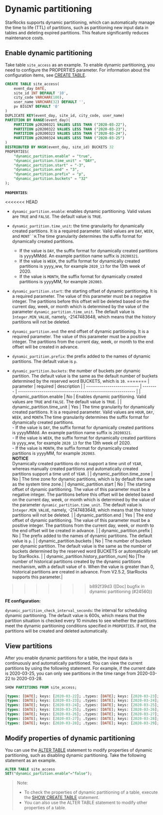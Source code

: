 # Dynamic partitioning

StarRocks supports dynamic partitioning, which can automatically manage the time to life (TTL) of partitions, such as partitioning new input data in tables and deleting expired partitions. This feature significantly reduces maintenance costs.

## Enable dynamic partitioning

Take table `site_access` as an example. To enable dynamic partitioning, you need to configure the PROPERTIES parameter. For information about the configuration items, see [CREATE TABLE](../sql-reference/sql-statements/data-definition/CREATE%20TABLE.md).

```SQL
CREATE TABLE site_access(
    event_day DATE,
    site_id INT DEFAULT '10',
    city_code VARCHAR(100),
    user_name VARCHAR(32) DEFAULT '',
    pv BIGINT DEFAULT '0'
)
DUPLICATE KEY(event_day, site_id, city_code, user_name)
PARTITION BY RANGE(event_day)(
    PARTITION p20200321 VALUES LESS THAN ("2020-03-22"),
    PARTITION p20200322 VALUES LESS THAN ("2020-03-23"),
    PARTITION p20200323 VALUES LESS THAN ("2020-03-24"),
    PARTITION p20200324 VALUES LESS THAN ("2020-03-25")
)
DISTRIBUTED BY HASH(event_day, site_id) BUCKETS 32
PROPERTIES(
    "dynamic_partition.enable" = "true",
    "dynamic_partition.time_unit" = "DAY",
    "dynamic_partition.start" = "-3",
    "dynamic_partition.end" = "3",
    "dynamic_partition.prefix" = "p",
    "dynamic_partition.buckets" = "32"
);
```

**`PROPERTIES`**:

<<<<<<< HEAD
- `dynamic_partition.enable`: enables dynamic partitioning. Valid values are `TRUE` and `FALSE`. The default value is `TRUE`.

- `dynamic_partition.time_unit`: the time granularity for dynamically created  partitions. It is a required parameter. Valid values are `DAY`, `WEEK`, and `MONT``H`.The time granularity determines the suffix format for dynamically created partitions.

  - If the value is `DAY`,  the suffix format for dynamically created partitions is yyyyMMdd. An example partition name suffix is `20200321`.
  - If the value is `WEEK`, the suffix format for dynamically created partitions is yyyy_ww, for example `2020_13` for the 13th week of 2020.
  - If the value is `MONTH`, the suffix format for dynamically created partitions is yyyyMM, for example `202003`.

- `dynamic_partition.start`: the starting offset of dynamic partitioning. It is a required parameter. The value of this parameter must be a negative integer. The partitions before this offset will be deleted based on the current day, week, or month which is determined by the value of the parameter `dynamic_partition.time_unit`. The default value is `Integer.MIN_VALUE`, namely, -2147483648, which means that the history partitions will not be deleted.

- `dynamic_partition.end`: the end offset of dynamic partitioning. It is a required parameter. The value of this parameter must be a positive integer. The partitions from the current day, week, or month to the end offset will be created in advance.

- `dynamic_partition.prefix`: the prefix added to the names of dynamic partitions. The default value is `p`.

- `dynamic_partition.buckets`: the number of buckets per dynamic partition. The default value is the same as the default number of buckets determined by the reserved word BUCKETS, which is `10`.
=======
| parameter                   | required | description                                                  |
| --------------------------- | -------- | ------------------------------------------------------------ |
| dynamic_partition.enable    | No       | Enables dynamic partitioning. Valid values are `TRUE` and `FALSE`. The default value is `TRUE`. |
| dynamic_partition.time_unit | Yes      | The time granularity for dynamically created  partitions. It is a required parameter. Valid values are `HOUR`, `DAY`, `WEEK`, and `MONTH`.The time granularity determines the suffix format for dynamically created partitions.<br/>  - If the value is `DAY`,  the suffix format for dynamically created partitions is yyyyMMdd. An example partition name suffix is `20200321`.<br/>  - If the value is `WEEK`, the suffix format for dynamically created partitions is yyyy_ww, for example `2020_13` for the 13th week of 2020.<br/>  - If the value is `MONTH`, the suffix format for dynamically created partitions is yyyyMM, for example `202003`.<br>**NOTICE**<br>Dynamically created partitions do not support a time unit of `YEAR`, whereas manually created partitions and automatically created partitions support a time unit of `YEAR`. |
| dynamic_partition.time_zone | No       | The time zone for dynamic partitions, which is by default the same as the system time zone.|
| dynamic_partition.start     | No       | The starting offset of dynamic partitioning. The value of this parameter must be a negative integer. The partitions before this offset will be deleted based on the current day, week, or month which is determined by the value of the parameter `dynamic_partition.time_unit`. The default value is `Integer.MIN_VALUE`, namely, -2147483648, which means that the history partitions will not be deleted. |
| dynamic_partition.end       | Yes      | The end offset of dynamic partitioning. The value of this parameter must be a positive integer. The partitions from the current day, week, or month to the end offset will be created in advance. |
| dynamic_partition.prefix    | No       | The prefix added to the names of dynamic partitions. The default value is `p`. |
| dynamic_partition.buckets   | No       | The number of buckets per dynamic partition. The default value is the same as the number of buckets determined by the reserved word BUCKETS or automatically set by StarRocks. |
| dynamic_partition.history_partition_num| No       |The number of historical partitions created by the dynamic partitions mechanism, with a default value of `0`. When the value is greater than 0, historical partitions are created in advance. From V2.5.2, StarRocks supports this parameter.|
>>>>>>> b892f39d3 ([Doc] bugfix in dynamic partitioning (#24560))

**FE configuration:**

`dynamic_partition_check_interval_seconds`: the interval for scheduling dynamic partitioning. The default value is 600s, which means that the partition situation is checked every 10 minutes to see whether the partitions meet the dynamic partitioning conditions specified in `PROPERTIES`. If not, the partitions will be created and deleted automatically.

## View partitions

After you enable dynamic partitions for a table, the input data is continuously and automatically partitioned. You can view the current partitions by using the following statement. For example, if the current date is 2020-03-25, you can only see partitions in the time range from 2020-03-22 to 2020-03-28.

```SQL
SHOW PARTITIONS FROM site_access;

[types: [DATE]; keys: [2020-03-22]; ‥types: [DATE]; keys: [2020-03-23]; )
[types: [DATE]; keys: [2020-03-23]; ‥types: [DATE]; keys: [2020-03-24]; )
[types: [DATE]; keys: [2020-03-24]; ‥types: [DATE]; keys: [2020-03-25]; )
[types: [DATE]; keys: [2020-03-25]; ‥types: [DATE]; keys: [2020-03-26]; )
[types: [DATE]; keys: [2020-03-26]; ‥types: [DATE]; keys: [2020-03-27]; )
[types: [DATE]; keys: [2020-03-27]; ‥types: [DATE]; keys: [2020-03-28]; )
[types: [DATE]; keys: [2020-03-28]; ‥types: [DATE]; keys: [2020-03-29]; )
```

## Modify properties of dynamic partitioning

You can use the [ALTER TABLE](../sql-reference/sql-statements/data-definition/ALTER%20TABLE.md) statement to modify properties of dynamic partitioning, such as disabling dynamic partitioning. Take the following statement as an example.

```SQL
ALTER TABLE site_access 
SET("dynamic_partition.enable"="false");
```

> Note:
>
> - To check the properties of dynamic partitioning of a table, execute the [SHOW CREATE TABLE](../sql-reference/sql-statements/data-manipulation/SHOW%20CREATE%20TABLE.md) statement.
> - You can also use the ALTER TABLE statement to modify other properties of a table.
